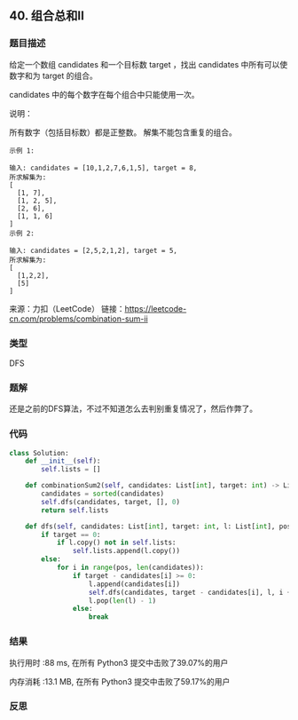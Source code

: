 ## 40. 组合总和II



### 题目描述

给定一个数组 candidates 和一个目标数 target ，找出 candidates 中所有可以使数字和为 target 的组合。

candidates 中的每个数字在每个组合中只能使用一次。

说明：

所有数字（包括目标数）都是正整数。
解集不能包含重复的组合。 

```
示例 1:

输入: candidates = [10,1,2,7,6,1,5], target = 8,
所求解集为:
[
  [1, 7],
  [1, 2, 5],
  [2, 6],
  [1, 1, 6]
]
示例 2:

输入: candidates = [2,5,2,1,2], target = 5,
所求解集为:
[
  [1,2,2],
  [5]
]
```

来源：力扣（LeetCode）
链接：https://leetcode-cn.com/problems/combination-sum-ii

### 类型

DFS

### 题解

还是之前的DFS算法，不过不知道怎么去判别重复情况了，然后作弊了。



### 代码

```python
class Solution:
	def __init__(self):
		self.lists = []

	def combinationSum2(self, candidates: List[int], target: int) -> List[List[int]]:
		candidates = sorted(candidates)
		self.dfs(candidates, target, [], 0)
		return self.lists

	def dfs(self, candidates: List[int], target: int, l: List[int], pos: int):
		if target == 0:
			if l.copy() not in self.lists:
				self.lists.append(l.copy())
		else:
			for i in range(pos, len(candidates)):
				if target - candidates[i] >= 0:
					l.append(candidates[i])
					self.dfs(candidates, target - candidates[i], l, i + 1)
					l.pop(len(l) - 1)
				else:
					break
```



### 结果

执行用时 :88 ms, 在所有 Python3 提交中击败了39.07%的用户

内存消耗 :13.1 MB, 在所有 Python3 提交中击败了59.17%的用户



### 反思

